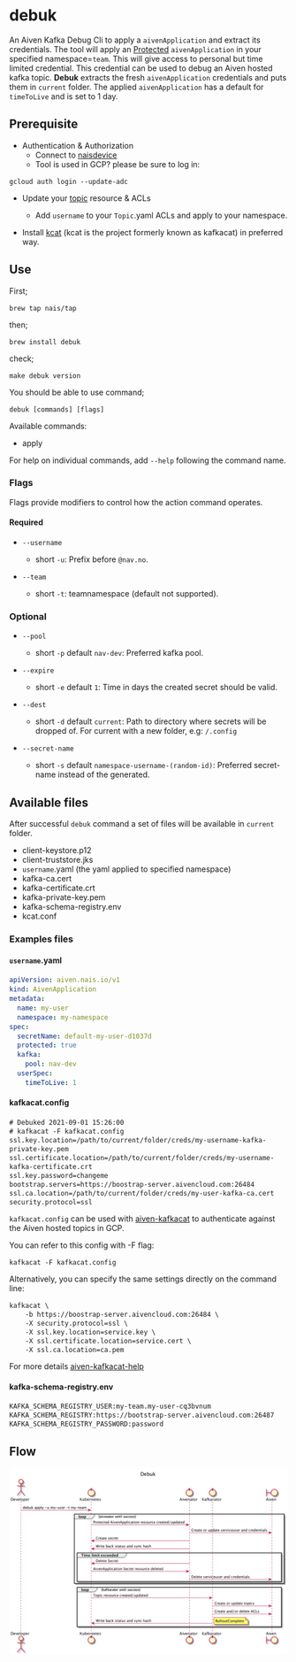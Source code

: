 # debuk

An Aiven Kafka Debug Cli to apply a `aivenApplication` and extract its credentials. The tool will apply
an [Protected](https://doc.nais.io/persistence/kafka/#accessing-topics-from-an-application-on-legacy-infrastructure) `aivenApplication`
in your specified namespace=`team`. This will give access to personal but time limited credential. This credential can
be used to debug an Aiven hosted kafka topic. **Debuk** extracts the fresh `aivenApplication` credentials and
puts them in `current` folder. The applied `aivenApplication` has a default for `timeToLive` and is set to 1 day.

## Prerequisite

* Authentication & Authorization
    * Connect to [naisdevice](https://doc.nais.io/device/)
    * Tool is used in GCP? please be sure to log in:

```
gcloud auth login --update-adc
```

* Update your [topic](https://doc.nais.io/persistence/kafka/#creating-topics-and-defining-access) resource & ACLs
    * Add `username` to your `Topic`.yaml ACLs and apply to your namespace.


* Install [kcat](https://github.com/edenhill/kcat) (kcat is the project formerly known as kafkacat) in preferred way.

## Use

First;

```
brew tap nais/tap
```

then;

```
brew install debuk  
```


check;

```
make debuk version
```

You should be able to use command;

```
debuk [commands] [flags]
```

Available commands:

- apply

For help on individual commands, add `--help` following the command name.

### Flags

Flags provide modifiers to control how the action command operates.

#### Required

* `--username`
    * short `-u`: Prefix before `@nav.no`.

* `--team`
    * short `-t`: teamnamespace (default not supported).

### Optional

* `--pool`
    * short `-p` default `nav-dev`: Preferred kafka pool.

* `--expire`
    * short `-e` default `1`: Time in days the created secret should be valid.

* `--dest`
    * short `-d` default `current`: Path to directory where secrets will be dropped of. For current with a new folder,
      e.g: `/.config`

* `--secret-name`
    * short `-s` default `namespace-username-(random-id)`: Preferred secret-name instead of the generated.

## Available files

After successful `debuk` command a set of files will be available in `current` folder.

- client-keystore.p12
- client-truststore.jks
- `username`.yaml (the yaml applied to specified namespace)
- kafka-ca.cert
- kafka-certificate.crt
- kafka-private-key.pem
- kafka-schema-registry.env
- kcat.conf

### Examples files

#### `username`.yaml

```yaml
apiVersion: aiven.nais.io/v1
kind: AivenApplication
metadata:
  name: my-user
  namespace: my-namespace
spec:
  secretName: default-my-user-d1037d
  protected: true
  kafka:
    pool: nav-dev
  userSpec:
    timeToLive: 1
```

#### kafkacat.config

```Properties
# Debuked 2021-09-01 15:26:00
# kafkacat -F kafkacat.config
ssl.key.location=/path/to/current/folder/creds/my-username-kafka-private-key.pem
ssl.certificate.location=/path/to/current/folder/creds/my-username-kafka-certificate.crt
ssl.key.password=changeme
bootstrap.servers=https://boostrap-server.aivencloud.com:26484
ssl.ca.location=/path/to/current/folder/creds/my-user-kafka-ca.cert
security.protocol=ssl
```

`kafkacat.config` can be used with [aiven-kafkacat](https://help.aiven.io/en/articles/2607674-using-kafkacat) to
authenticate against the Aiven hosted topics in GCP.

You can refer to this config with -F flag:

```
kafkacat -F kafkacat.config
```

Alternatively, you can specify the same settings directly on the command line:

```
kafkacat \
    -b https://boostrap-server.aivencloud.com:26484 \
    -X security.protocol=ssl \
    -X ssl.key.location=service.key \
    -X ssl.certificate.location=service.cert \
    -X ssl.ca.location=ca.pem
```

For more details [aiven-kafkacat-help](https://help.aiven.io/en/articles/2607674-using-kafkacat)

#### kafka-schema-registry.env

```Properties
KAFKA_SCHEMA_REGISTRY_USER:my-team.my-user-cq3bvnum
KAFKA_SCHEMA_REGISTRY:https://bootstrap-server.aivencloud.com:26487
KAFKA_SCHEMA_REGISTRY_PASSWORD:password
```

## Flow

![Debuk under the hood](doc/debuk.png)
